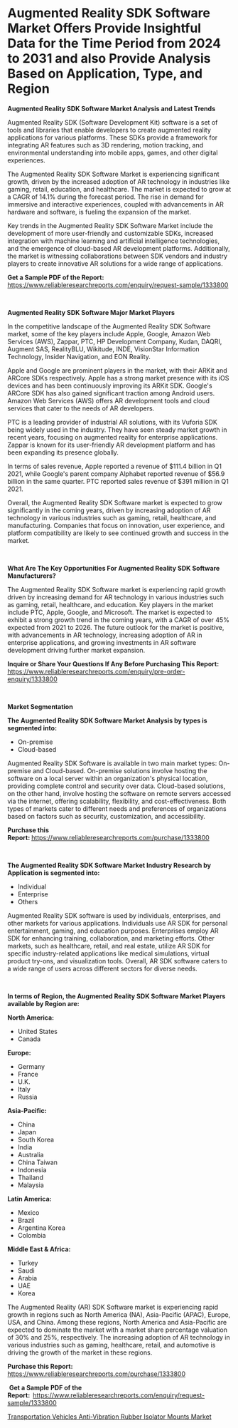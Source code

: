 <p><h1>Augmented Reality SDK Software Market Offers Provide Insightful Data for the Time Period from 2024 to 2031 and also Provide Analysis Based on Application, Type, and Region</h1></p><p><strong>Augmented Reality SDK Software Market Analysis and Latest Trends</strong></p>
<p><p>Augmented Reality SDK (Software Development Kit) software is a set of tools and libraries that enable developers to create augmented reality applications for various platforms. These SDKs provide a framework for integrating AR features such as 3D rendering, motion tracking, and environmental understanding into mobile apps, games, and other digital experiences.</p><p>The Augmented Reality SDK Software Market is experiencing significant growth, driven by the increased adoption of AR technology in industries like gaming, retail, education, and healthcare. The market is expected to grow at a CAGR of 14.1% during the forecast period. The rise in demand for immersive and interactive experiences, coupled with advancements in AR hardware and software, is fueling the expansion of the market.</p><p>Key trends in the Augmented Reality SDK Software Market include the development of more user-friendly and customizable SDKs, increased integration with machine learning and artificial intelligence technologies, and the emergence of cloud-based AR development platforms. Additionally, the market is witnessing collaborations between SDK vendors and industry players to create innovative AR solutions for a wide range of applications.</p></p>
<p><strong>Get a Sample PDF of the Report:&nbsp;</strong> <a href="https://www.reliableresearchreports.com/enquiry/request-sample/1333800">https://www.reliableresearchreports.com/enquiry/request-sample/1333800</a></p>
<p>&nbsp;</p>
<p><strong>Augmented Reality SDK Software Major Market Players</strong></p>
<p><p>In the competitive landscape of the Augmented Reality SDK Software market, some of the key players include Apple, Google, Amazon Web Services (AWS), Zappar, PTC, HP Development Company, Kudan, DAQRI, Augment SAS, RealityBLU, Wikitude, INDE, VisionStar Information Technology, Insider Navigation, and EON Reality.</p><p>Apple and Google are prominent players in the market, with their ARKit and ARCore SDKs respectively. Apple has a strong market presence with its iOS devices and has been continuously improving its ARKit SDK. Google's ARCore SDK has also gained significant traction among Android users. Amazon Web Services (AWS) offers AR development tools and cloud services that cater to the needs of AR developers.</p><p>PTC is a leading provider of industrial AR solutions, with its Vuforia SDK being widely used in the industry. They have seen steady market growth in recent years, focusing on augmented reality for enterprise applications. Zappar is known for its user-friendly AR development platform and has been expanding its presence globally.</p><p>In terms of sales revenue, Apple reported a revenue of $111.4 billion in Q1 2021, while Google's parent company Alphabet reported revenue of $56.9 billion in the same quarter. PTC reported sales revenue of $391 million in Q1 2021.</p><p>Overall, the Augmented Reality SDK Software market is expected to grow significantly in the coming years, driven by increasing adoption of AR technology in various industries such as gaming, retail, healthcare, and manufacturing. Companies that focus on innovation, user experience, and platform compatibility are likely to see continued growth and success in the market.</p></p>
<p>&nbsp;</p>
<p><strong>What Are The Key Opportunities For Augmented Reality SDK Software Manufacturers?</strong></p>
<p><p>The Augmented Reality SDK Software market is experiencing rapid growth driven by increasing demand for AR technology in various industries such as gaming, retail, healthcare, and education. Key players in the market include PTC, Apple, Google, and Microsoft. The market is expected to exhibit a strong growth trend in the coming years, with a CAGR of over 45% expected from 2021 to 2026. The future outlook for the market is positive, with advancements in AR technology, increasing adoption of AR in enterprise applications, and growing investments in AR software development driving further market expansion.</p></p>
<p><strong>Inquire or Share Your Questions If Any Before Purchasing This Report:</strong> <a href="https://www.reliableresearchreports.com/enquiry/pre-order-enquiry/1333800">https://www.reliableresearchreports.com/enquiry/pre-order-enquiry/1333800</a></p>
<p>&nbsp;</p>
<p><strong>Market Segmentation</strong></p>
<p><strong>The Augmented Reality SDK Software Market Analysis by types is segmented into:</strong></p>
<p><ul><li>On-premise</li><li>Cloud-based</li></ul></p>
<p><p>Augmented Reality SDK Software is available in two main market types: On-premise and Cloud-based. On-premise solutions involve hosting the software on a local server within an organization's physical location, providing complete control and security over data. Cloud-based solutions, on the other hand, involve hosting the software on remote servers accessed via the internet, offering scalability, flexibility, and cost-effectiveness. Both types of markets cater to different needs and preferences of organizations based on factors such as security, customization, and accessibility.</p></p>
<p><strong>Purchase this Report:&nbsp;</strong><a href="https://www.reliableresearchreports.com/purchase/1333800">https://www.reliableresearchreports.com/purchase/1333800</a></p>
<p>&nbsp;</p>
<p><strong>The Augmented Reality SDK Software Market Industry Research by Application is segmented into:</strong></p>
<p><ul><li>Individual</li><li>Enterprise</li><li>Others</li></ul></p>
<p><p>Augmented Reality SDK software is used by individuals, enterprises, and other markets for various applications. Individuals use AR SDK for personal entertainment, gaming, and education purposes. Enterprises employ AR SDK for enhancing training, collaboration, and marketing efforts. Other markets, such as healthcare, retail, and real estate, utilize AR SDK for specific industry-related applications like medical simulations, virtual product try-ons, and visualization tools. Overall, AR SDK software caters to a wide range of users across different sectors for diverse needs.</p></p>
<p>&nbsp;</p>
<p><strong>In terms of Region, the Augmented Reality SDK Software Market Players available by Region are:</strong></p>
<p>
    <p> <strong> North America: </strong>
        <ul>
            <li>United States</li>
            <li>Canada</li>
        </ul>
        </p> 
    <p> <strong> Europe: </strong>
        <ul>
            <li>Germany</li>
            <li>France</li>
            <li>U.K.</li>
            <li>Italy</li>
            <li>Russia</li>
        </ul>
        </p> 
    <p> <strong> Asia-Pacific: </strong>
        <ul>
            <li>China</li>
            <li>Japan</li>
            <li>South Korea</li>
            <li>India</li>
            <li>Australia</li>
            <li>China Taiwan</li>
            <li>Indonesia</li>
            <li>Thailand</li>
            <li>Malaysia</li>
        </ul>
        </p> 
    <p> <strong> Latin America: </strong>
        <ul>
            <li>Mexico</li>
            <li>Brazil</li>
            <li>Argentina Korea</li>
            <li>Colombia</li>
        </ul>
        </p> 
    <p> <strong> Middle East & Africa: </strong>
        <ul>
            <li>Turkey</li>
            <li>Saudi</li>
            <li>Arabia</li>
            <li>UAE</li>
            <li>Korea</li>
        </ul>
    </p>
    </p>
<p><p>The Augmented Reality (AR) SDK Software market is experiencing rapid growth in regions such as North America (NA), Asia-Pacific (APAC), Europe, USA, and China. Among these regions, North America and Asia-Pacific are expected to dominate the market with a market share percentage valuation of 30% and 25%, respectively. The increasing adoption of AR technology in various industries such as gaming, healthcare, retail, and automotive is driving the growth of the market in these regions.</p></p>
<p><strong>Purchase this Report: </strong><a href="https://www.reliableresearchreports.com/purchase/1333800">https://www.reliableresearchreports.com/purchase/1333800</a></p>
<p>&nbsp;<strong>Get a Sample PDF of the Report:&nbsp;&nbsp;</strong><a href="https://www.reliableresearchreports.com/enquiry/request-sample/1333800">https://www.reliableresearchreports.com/enquiry/request-sample/1333800</a></p>
<p><strong></strong></p>
<p><p><a href="https://github.com/dx0328/Market-Research-Report-List-1/blob/main/transportation-vehicles-anti-vibration-rubber-isolator-mounts-market.md">Transportation Vehicles Anti-Vibration Rubber Isolator Mounts Market</a></p></p>